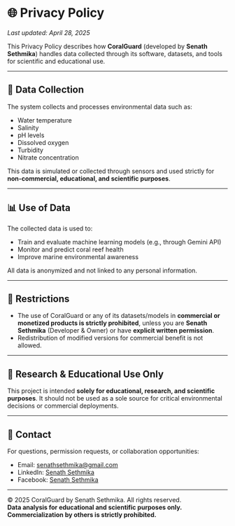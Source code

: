 # 🌐 Privacy Policy

_Last updated: April 28, 2025_

This Privacy Policy describes how **CoralGuard** (developed by **Senath Sethmika**) handles data collected through its software, datasets, and tools for scientific and educational use.

---

## 🔐 Data Collection

The system collects and processes environmental data such as:

- Water temperature  
- Salinity  
- pH levels  
- Dissolved oxygen  
- Turbidity  
- Nitrate concentration  

This data is simulated or collected through sensors and used strictly for **non-commercial, educational, and scientific purposes**.

---

## 📊 Use of Data

The collected data is used to:

- Train and evaluate machine learning models (e.g., through Gemini API)  
- Monitor and predict coral reef health  
- Improve marine environmental awareness  

All data is anonymized and not linked to any personal information.

---

## 🚫 Restrictions

- The use of CoralGuard or any of its datasets/models in **commercial or monetized products is strictly prohibited**, unless you are **Senath Sethmika** (Developer & Owner) or have **explicit written permission**.  
- Redistribution of modified versions for commercial benefit is not allowed.

---

## 🧪 Research & Educational Use Only

This project is intended **solely for educational, research, and scientific purposes**. It should not be used as a sole source for critical environmental decisions or commercial deployments.

---

## 📩 Contact

For questions, permission requests, or collaboration opportunities:

- Email: [senathsethmika@gmail.com](mailto:senathsethmika@gmail.com)  
- LinkedIn: [Senath Sethmika](https://www.linkedin.com/in/senath-sethmika-b8584a268/)  
- Facebook: [Senath Sethmika](https://www.facebook.com/senath.sethmika/)

---

© 2025 CoralGuard by Senath Sethmika. All rights reserved.  
**Data analysis for educational and scientific purposes only.**  
**Commercialization by others is strictly prohibited.**

